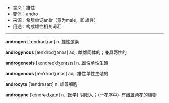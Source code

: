 - <span class="definition">含义：雄性</span>
- <span class="definition">变体：andro</span>
- <span class="definition">来源：希腊单词anēr（意为male，即雄性）</span>
- <span class="definition">用途：构成雄性相关词汇</span>

---

<span class="vocabulary">**androgen**</span> [ˈændrədʒən] n. 雄性激素

<span class="vocabulary">**androgynous**</span> [ænˈdrɒdʒənəs] adj. 雌雄同体的；兼具两性的

<span class="vocabulary">**androgenesis**</span> [ˌændrəʊˈdʒenɪsɪs] n. 雄性单性生殖

<span class="vocabulary">**androgenous**</span> [ænˈdrɒdʒɪnəs] adj. 雄性单性生殖的

<span class="vocabulary">**androcyte**</span> [ˈændrəsaɪt] n. 雄母细胞

<span class="vocabulary">**androgyne**</span> [ˈændrəˌdʒaɪn] n. [医学] 阴阳人；（一花序中）有雌雄两花的植物
